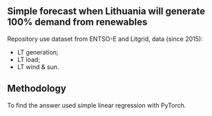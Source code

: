 ## Simple forecast when Lithuania will generate 100% demand from renewables

Repository use dataset from ENTSO-E and Litgrid, data (since 2015):
* LT generation;
* LT load;
* LT wind & sun. 

## Methodology

To find the answer used simple linear regression with PyTorch.
